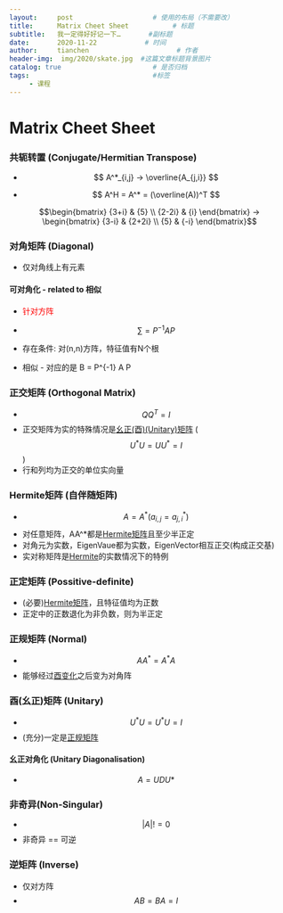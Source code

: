 ```yaml
---
layout:     post                    # 使用的布局（不需要改）
title:      Matrix Cheet Sheet           # 标题 
subtitle:   我一定得好好记一下…       #副标题
date:       2020-11-22            # 时间
author:     tianchen                      # 作者
header-img:  img/2020/skate.jpg  #这篇文章标题背景图片  
catalog: true                       # 是否归档
tags:                               #标签
     - 课程
---
```


# Matrix Cheet Sheet

### 共轭转置 (Conjugate/Hermitian Transpose)
* $$ A^*_{i,j} -> \overline{A_{j,i}} $$

* $$ A^H = A^* = (\overline(A))^T $$

$$\begin{bmatrix}
{3+i} & {5} \\
{2-2i} & {i} 
\end{bmatrix}
->
\begin{bmatrix}
{3-i} & {2+2i} \\
{5} & {-i} 
\end{bmatrix}$$

### 对角矩阵 (Diagonal)

* 仅对角线上有元素

#### 可对角化 - related to 相似

* <span style="color:red;">针对方阵
* $$ \sum = P^{-1}AP $$
* 存在条件: 对(n,n)方阵，特征值有N个根

* 相似 - 对应的是 B = P^{-1} A P



### 正交矩阵 (Orthogonal Matrix)

* $$ QQ^T = I $$
* 正交矩阵为实的特殊情况是[幺正(酉)(Unitary)矩阵](#酉(幺正)矩阵\ (Unitary))  ( $$ U^*U = UU^* = I $$ )
* 行和列均为正交的单位实向量

### Hermite矩阵 (自伴随矩阵)

* $$ A = A^* (a_{i,j} = a_{j,i}^*) $$
* 对任意矩阵，AA^*都是[Hermite矩阵](#Hermite矩阵\ (自伴随矩阵))且至少半正定
* 对角元为实数，EigenVaue都为实数，EigenVector相互正交(构成正交基)
* 实对称矩阵是[Hermite](#Hermite矩阵\ (自伴随矩阵))的实数情况下的特例

### 正定矩阵 (Possitive-definite)

* (必要)[Hermite矩阵](#Hermite矩阵\ (自伴随矩阵))，且特征值均为正数
* 正定中的正数退化为非负数，则为半正定


### 正规矩阵 (Normal)

* $$ AA^* = A^*A $$
* 能够经过[酉变化](#酉(幺正)矩阵\ (Unitary))之后变为对角阵

### 酉(幺正)矩阵 (Unitary)

* $$ U^*U = U^*U = I $$
* (充分)一定是[正规矩阵](#正规矩阵\ (Normal))

#### 幺正对角化 (Unitary Diagonalisation)

* $$ A = UDU* $$

### 非奇异(Non-Singular)

* $$ |A| != 0 $$
* 非奇异 == 可逆

### 逆矩阵 (Inverse)

* 仅对方阵
* $$ AB = BA = I $$



